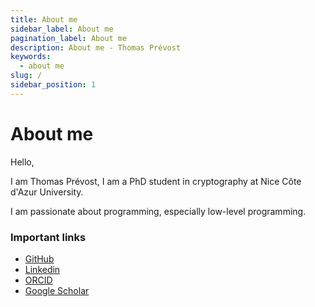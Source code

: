 ```yaml
---
title: About me
sidebar_label: About me
pagination_label: About me
description: About me - Thomas Prévost
keywords:
  - about me
slug: /
sidebar_position: 1
---
```


# About me

Hello,

I am Thomas Prévost, I am a PhD student in cryptography at Nice Côte d'Azur University.

I am passionate about programming, especially low-level programming.

### Important links

- [GitHub](https://github.com/thomasarmel)
- [Linkedin](https://www.linkedin.com/in/thomas-prevost1/)
- [ORCID](https://orcid.org/0009-0000-2224-8574)
- [Google Scholar](https://scholar.google.fr/citations?user=ze_RwyQAAAAJ)